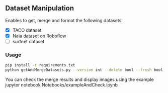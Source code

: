 ## Dataset Manipulation

Enables to get, merge and format the following datasets:
 - [x] TACO dataset
 - [x] Naia dataset on Roboflow
 - [ ] surfnet dataset

 ### Usage

 ```bash
 pip install -r requirements.txt
 python getAndMergeDatasets.py --version int --delete bool --fresh bool --output str --tacoTrainOnly bool --roboflowDLOnly bool
 ```

 You can check the merge results and display images using the example jupyter notebook Notebooks/exampleAndCheck.ipynb